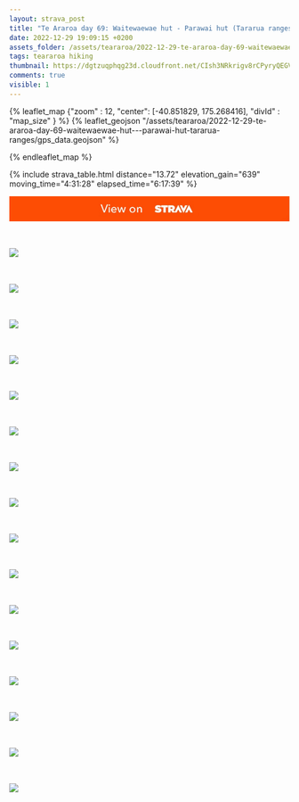 ```yaml
---
layout: strava_post
title: "Te Araroa day 69: Waitewaewae hut - Parawai hut (Tararua ranges)"
date: 2022-12-29 19:09:15 +0200
assets_folder: /assets/teararoa/2022-12-29-te-araroa-day-69-waitewaewae-hut---parawai-hut-tararua-ranges
tags: teararoa hiking
thumbnail: https://dgtzuqphqg23d.cloudfront.net/CIsh3NRkrigv8rCPyryQEGVj-O3pFZzHeG_jWF5urL8-1024x768.jpg
comments: true
visible: 1
---
```



{% leaflet_map {"zoom" : 12,
                  "center": [-40.851829, 175.268416],
                 "divId" : "map_size" } %}
    {% leaflet_geojson "/assets/teararoa/2022-12-29-te-araroa-day-69-waitewaewae-hut---parawai-hut-tararua-ranges/gps_data.geojson" %}

{% endleaflet_map %}





{% include strava_table.html distance="13.72" elevation_gain="639" moving_time="4:31:28" elapsed_time="6:17:39" %}

[![](/assets/strava.jpg)](https://www.strava.com/activities/8313336467)


<br />

![](https://dgtzuqphqg23d.cloudfront.net/CIsh3NRkrigv8rCPyryQEGVj-O3pFZzHeG_jWF5urL8-1024x768.jpg)


<br />

![](https://dgtzuqphqg23d.cloudfront.net/eunCl0HelHFITmME0TPSGLFu3j9YCy-ALdru_TyXa5M-1024x768.jpg)


<br />

![](https://dgtzuqphqg23d.cloudfront.net/_gVo6wMSEFND04uOniO2NJZ2iXciqpy2OtIeif0XbN4-1024x768.jpg)


<br />

![](https://dgtzuqphqg23d.cloudfront.net/4M135wHBEBzT5SAdYNqMO0cGhfiupVg7RW6MCpzIFeU-768x1024.jpg)


<br />

![](https://dgtzuqphqg23d.cloudfront.net/gpzrlz_DWFTmLEGwPfXF6GW6FNcj91SWE81tcQnQsGs-768x1024.jpg)


<br />

![](https://dgtzuqphqg23d.cloudfront.net/NWqy_lhm4rm0DjKMw-7Ec4PA4KWCdwGs3f_tywePhpk-1024x768.jpg)


<br />

![](https://dgtzuqphqg23d.cloudfront.net/Nr9g4ozBfuPKDxJl73UA1Sz1WSjN5teQDz3k-yGz2ig-1024x768.jpg)


<br />

![](https://dgtzuqphqg23d.cloudfront.net/GBGDDTD2XmcGStU8nPlAeMKusH9BJDSWhgvr7PEnZNI-1024x768.jpg)


<br />

![](https://dgtzuqphqg23d.cloudfront.net/YYXAmow0p4ipxnENG5pDaTcVF1b4YLWibHymR_N2Dro-1024x768.jpg)


<br />

![](https://dgtzuqphqg23d.cloudfront.net/hDyOdtsxKDmahJV_Xjx5iGPrd5MBYo5SJYjL24SWWTA-768x1024.jpg)


<br />

![](https://dgtzuqphqg23d.cloudfront.net/LW0SF3rou20vVUrigLmr7ZLIo8wVsLqM9bfhIrB1sQA-1024x768.jpg)


<br />

![](https://dgtzuqphqg23d.cloudfront.net/AsCwUDFH0Co2IW0PS8lhbqVNz3rGsAJZeg6t59199UY-1024x768.jpg)


<br />

![](https://dgtzuqphqg23d.cloudfront.net/xiTa4t26IVMhqsoCiqfy_VnD7kJ38otOv-sspbbmil0-768x1024.jpg)


<br />

![](https://dgtzuqphqg23d.cloudfront.net/sdlVZlCycjBfDdpwNj3T1DZpSVzu6b52LleShkU8Htg-1024x768.jpg)


<br />

![](https://dgtzuqphqg23d.cloudfront.net/fOAtkn0Y1HIFUcdqi71v86U91QNwGHQzBe_U8tI-PxI-1024x768.jpg)


<br />

![](https://dgtzuqphqg23d.cloudfront.net/2cuVIDYk_4Z4zwz_dFgvr4y9Vhzo4h7GJzs9ZNo5PYY-1024x768.jpg)
